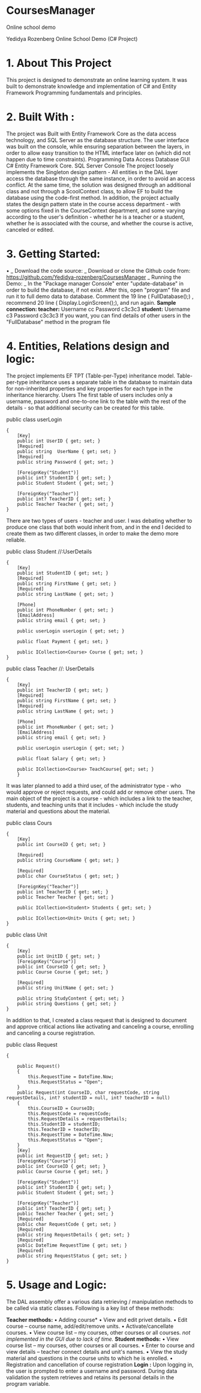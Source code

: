 # CoursesManager
Online school demo

Yedidya Rozenberg
Online School Demo
(C#  Project)
# 1.	About This Project
This project is designed to demonstrate an online learning system. It was built to demonstrate knowledge and implementation of C# and Entity Framework Programming fundamentals and principles.
# 2.	Built With :
The project was Built with Entity Framework Core as the data access technology, and SQL Server as the database structure. The user interface was built on the console, while ensuring separation between the layers, in order to allow easy transition to the HTML interface later on (which did not happen due to time constraints).
Programming	Data Access	Database	GUI
C#	Entity Framework Core.	SQL Server	Console
The project loosely implements the Singleton design pattern - All entities in the DAL layer access the database through the same instance, in order to avoid an access conflict. At the same time, the solution was designed through an additional class and not through a ScoolContext class, to allow EF to build the database using the code-first method.
In addition, the project actually states the design pattern state in the course access department - with some options fixed in the CourseContext department, and some varying according to the user's definition - whether he is a teacher or a student, whether he is associated with the course, and whether the course is active, canceled or edited.
# 3.	Getting Started:
•	_ Download the code source: _
Download or clone the Github code from: https://github.com/Yedidya-rozenberg/CoursesManager
_ Running the Demo: _
In the "Package manager Console" enter "update-database" in order to build the database, if not exist. After this, open "program" file and run it to full demo data to database. Comment the 19 line ( FullDatabase();) , recommend 20 line ( Display.LoginScreen();), and run again.
**Sample connection:
teacher:**
Username cc
Password c3c3c3
**student:**
Username c3
Password c3c3c3
If you want, you can find details of other users in the "FullDatabase" method in the program file
# 4.	Entities, Relations design and logic:
The project implements EF TPT (Table-per-Type) inheritance model. Table-per-type inheritance uses a separate table in the database to maintain data for non-inherited properties and key properties for each type in the inheritance hierarchy.
Users
The first table of users includes only a username, password and one-to-one link to the table with the rest of the details - so that additional security can be created for this table.

  public class userLogin
  
    {
        [Key]
        public int UserID { get; set; }
        [Required]
        public string  UserName { get; set; }
        [Required]
        public string Password { get; set; }

        [ForeignKey("Student")]
        public int? StudentID { get; set; }
        public Student Student { get; set; }

        [ForeignKey("Teacher")]
        public int? TeacherID { get; set; }
        public Teacher Teacher { get; set; }
    }
    
There are two types of users - teacher and user. I was debating whether to produce one class that both would inherit from, and in the end I decided to create them as two different classes, in order to make the demo more reliable.

  public class Student //:UserDetails
  
    {
        [Key]
        public int StudentID { get; set; }
        [Required]
        public string FirstName { get; set; }
        [Required]
        public string LastName { get; set; }

        [Phone]
        public int PhoneNumber { get; set; }
        [EmailAddress]
        public string email { get; set; }

        public userLogin userLogin { get; set; }

        public float Payment { get; set; }

        public ICollection<Course> Course { get; set; }
    }
    
  public class Teacher //: UserDetails
  
    {
        [Key]
        public int TeacherID { get; set; }
        [Required]
        public string FirstName { get; set; }
        [Required]
        public string LastName { get; set; }

        [Phone]
        public int PhoneNumber { get; set; }
        [EmailAddress]
        public string email { get; set; }

        public userLogin userLogin { get; set; }

        public float Salary { get; set; }

        public ICollection<Course> TeachCourse{ get; set; }
        }
        
 It was later planned to add a third user, of the administrator type - who would approve or reject requests, and could add or remove other users.
The main object of the project is a course - which includes a link to the teacher, students, and teaching units that it includes - which include the study material and questions about the material.

  public class Cours
  
    {
        [Key]
        public int CourseID { get; set; }
        
        [Required]
        public string CourseName { get; set; }
        
        [Required]
        public char CourseStatus { get; set; }

        [ForeignKey("Teacher")]
        public int TeacherID { get; set; }
        public Teacher Teacher { get; set; }

        public ICollection<Student> Students { get; set; }

        public ICollection<Unit> Units { get; set; }
    }
    
public class Unit

    {    
        [Key]
        public int UnitID { get; set; }
        [ForeignKey("Course")]
        public int CourseID { get; set; }
        public Course Course { get; set; }

        [Required]
        public string UnitName { get; set; }

        public string StudyContent { get; set; }
        public string Questions { get; set; }
    }
    
In addition to that, I created a class request that is designed to document and approve critical actions like activating and canceling a course, enrolling and canceling a course registration.

   public class Request
   
    {
    
        public Request()
        {
            this.RequestTime = DateTime.Now;
            this.RequestStatus = "Open";
        }
        public Request(int CourseID, char requestCode, string requestDetails, int? studentID = null, int? teacherID = null)
        {
            this.CourseID = CourseID;
            this.RequestCode = requestCode;
            this.RequestDetails = requestDetails;
            this.StudentID = studentID;
            this.TeacherID = teacherID;
            this.RequestTime = DateTime.Now;
            this.RequestStatus = "Open";
        }
        [Key]
        public int RequestID { get; set; }
        [ForeignKey("Course")]
        public int CourseID { get; set; }
        public Course Course { get; set; }

        [ForeignKey("Student")]
        public int? StudentID { get; set; }
        public Student Student { get; set; }

        [ForeignKey("Teacher")]
        public int? TeacherID { get; set; }
        public Teacher Teacher { get; set; }
        [Required]
        public char RequestCode { get; set; }
        [Required]
        public string RequestDetails { get; set; }
        [Required]
        public DateTime RequestTime { get; set; }
        [Required]
        public string RequestStatus { get; set; }
    }
    
# 5.	Usage and Logic:
The DAL assembly offer a various data retrieving / manipulation methods to be called via static classes. Following is a key list of these methods:

 **Teacher methods:**
•	Adding course*
•	View and edit privet details.
•	Edit course – course name, add/edit/remove units.
•	Activate/cancellate courses.
•	View course list – my courses, other courses or all courses.
 *not implemented in the GUI due to lack of time.*
**Student methods:**
•	View course list – my courses, other courses or all courses.
•	Enter to course and view details – teacher connect details and unit's names.
•	View the study material and questions in the course units to which he is enrolled.
•	Registration and cancellation of course registration
**Login :**
Upon logging in, the user is prompted to enter a username and password. During data validation the system retrieves and retains its personal details in the program variable.

